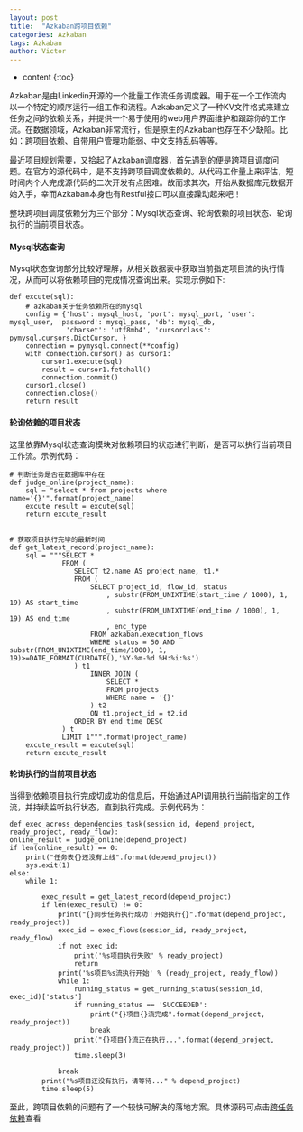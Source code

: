 ```yaml
---
layout: post
title:  "Azkaban跨项目依赖"
categories: Azkaban
tags: Azkaban
author: Victor
---
```


* content
{:toc}

Azkaban是由Linkedin开源的一个批量工作流任务调度器。用于在一个工作流内以一个特定的顺序运行一组工作和流程。Azkaban定义了一种KV文件格式来建立任务之间的依赖关系，并提供一个易于使用的web用户界面维护和跟踪你的工作流。在数据领域，Azkaban非常流行，但是原生的Azkaban也存在不少缺陷。比如：跨项目依赖、自带用户管理功能弱、中文支持乱码等等。

最近项目规划需要，又拾起了Azkaban调度器，首先遇到的便是跨项目调度问题。在官方的源代码中，是不支持跨项目调度依赖的。从代码工作量上来评估，短时间内个人完成源代码的二次开发有点困难。故而求其次，开始从数据库元数据开始入手，幸而Azkaban本身也有Restful接口可以直接躁动起来吧！
<!-- more -->
整块跨项目调度依赖分为三个部分：Mysql状态查询、轮询依赖的项目状态、轮询执行的当前项目状态。  
#### Mysql状态查询
Mysql状态查询部分比较好理解，从相关数据表中获取当前指定项目流的执行情况，从而可以将依赖项目的完成情况查询出来。实现示例如下:  
```
def excute(sql):
    # azkaban关于任务依赖所在的mysql
    config = {'host': mysql_host, 'port': mysql_port, 'user': mysql_user, 'password': mysql_pass, 'db': mysql_db,
              'charset': 'utf8mb4', 'cursorclass': pymysql.cursors.DictCursor, }
    connection = pymysql.connect(**config)
    with connection.cursor() as cursor1:
        cursor1.execute(sql)
        result = cursor1.fetchall()
        connection.commit()
    cursor1.close()
    connection.close()
    return result

```
#### 轮询依赖的项目状态  
这里依靠Mysql状态查询模块对依赖项目的状态进行判断，是否可以执行当前项目工作流。示例代码：  
```
# 判断任务是否在数据库中存在
def judge_online(project_name):
    sql = "select * from projects where name='{}'".format(project_name)
    excute_result = excute(sql)
    return excute_result


# 获取项目执行完毕的最新时间
def get_latest_record(project_name):
    sql = """SELECT *
             FROM (
                SELECT t2.name AS project_name, t1.*
                FROM (
                    SELECT project_id, flow_id, status
                        , substr(FROM_UNIXTIME(start_time / 1000), 1, 19) AS start_time
                        , substr(FROM_UNIXTIME(end_time / 1000), 1, 19) AS end_time
                        , enc_type
                    FROM azkaban.execution_flows
                    WHERE status = 50 AND substr(FROM_UNIXTIME(end_time/1000), 1, 19)>=DATE_FORMAT(CURDATE(),'%Y-%m-%d %H:%i:%s')
                ) t1
                    INNER JOIN (
                        SELECT *
                        FROM projects
                        WHERE name = '{}'
                    ) t2
                    ON t1.project_id = t2.id
                ORDER BY end_time DESC
             ) t
             LIMIT 1""".format(project_name)
    excute_result = excute(sql)
    return excute_result
```
#### 轮询执行的当前项目状态  
当得到依赖项目执行完成切成功的信息后，开始通过API调用执行当前指定的工作流，并持续监听执行状态，直到执行完成。示例代码为：  
```
def exec_across_dependencies_task(session_id, depend_project, ready_project, ready_flow):
online_result = judge_online(depend_project)
if len(online_result) == 0:
    print("任务表{}还没有上线".format(depend_project))
    sys.exit(1)
else:
    while 1:

        exec_result = get_latest_record(depend_project)
        if len(exec_result) != 0:
            print("{}同步任务执行成功！开始执行{}".format(depend_project, ready_project))
            exec_id = exec_flows(session_id, ready_project, ready_flow)
            if not exec_id:
                print('%s项目执行失败' % ready_project)
                return
            print('%s项目%s流执行开始' % (ready_project, ready_flow))
            while 1:
                running_status = get_running_status(session_id, exec_id)['status']
                if running_status == 'SUCCEEDED':
                    print("{}项目{}流完成".format(depend_project, ready_project))
                    break
                print("{}项目{}流正在执行...".format(depend_project, ready_project))
                time.sleep(3)

            break
        print("%s项目还没有执行，请等待..." % depend_project)
        time.sleep(5)
```
至此，跨项目依赖的问题有了一个较快可解决的落地方案。具体源码可点击[跨任务依赖](https://V-I-C-T-O-R.github.io/code/azkaban-across-project.py)查看